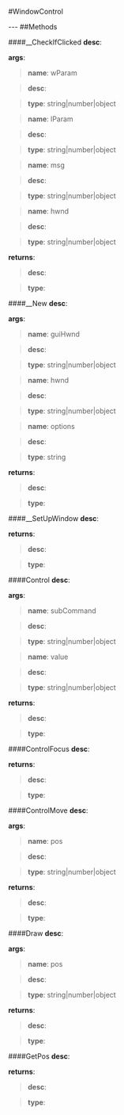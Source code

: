 #WindowControl
<figure markdown="1">

</figure>
---
##Methods

####__CheckIfClicked
**desc**: 

**args**:

> **name**: wParam

> **desc**: 

> **type**: string|number|object

> **name**: lParam

> **desc**: 

> **type**: string|number|object

> **name**: msg

> **desc**: 

> **type**: string|number|object

> **name**: hwnd

> **desc**: 

> **type**: string|number|object

**returns**:

> **desc**: 

> **type**: 

####__New
**desc**: 

**args**:

> **name**: guiHwnd

> **desc**: 

> **type**: string|number|object

> **name**: hwnd

> **desc**: 

> **type**: string|number|object

> **name**: options

> **desc**: 

> **type**: string

**returns**:

> **desc**: 

> **type**: 

####__SetUpWindow
**desc**: 

**returns**:

> **desc**: 

> **type**: 

####Control
**desc**: 

**args**:

> **name**: subCommand

> **desc**: 

> **type**: string|number|object

> **name**: value

> **desc**: 

> **type**: string|number|object

**returns**:

> **desc**: 

> **type**: 

####ControlFocus
**desc**: 

**returns**:

> **desc**: 

> **type**: 

####ControlMove
**desc**: 

**args**:

> **name**: pos

> **desc**: 

> **type**: string|number|object

**returns**:

> **desc**: 

> **type**: 

####Draw
**desc**: 

**args**:

> **name**: pos

> **desc**: 

> **type**: string|number|object

**returns**:

> **desc**: 

> **type**: 

####GetPos
**desc**: 

**returns**:

> **desc**: 

> **type**: 

